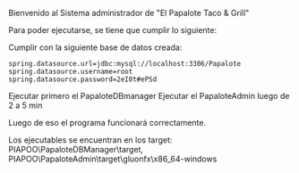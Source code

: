 Bienvenido al Sistema administrador de "El Papalote Taco & Grill"

Para poder ejecutarse, se tiene que cumplir lo siguiente:

Cumplir con la siguiente base de datos creada: 

    spring.datasource.url=jdbc:mysql://localhost:3306/Papalote
    spring.datasource.username=root
    spring.datasource.password=2eI0t#ePSd

Ejecutar primero el PapaloteDBmanager
Ejecutar el PapaloteAdmin luego de 2 a 5 min

Luego de eso el programa funcionará correctamente.

Los ejecutables se encuentran en los target:
    PIAPOO\PapaloteDBManager\target,
    PIAPOO\PapaloteAdmin\target\gluonfx\x86_64-windows
